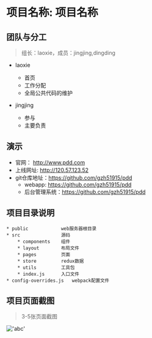 # 项目名称: 项目名称

## 团队与分工
> 组长：laoxie，成员：jingjing,dingding

* laoxie
    * 首页
    * 工作分配
    * 全局公共代码的维护

* jingjing
    * 参与
    * 主要负责

## 演示
* 官网： http://www.pdd.com
* 上线网址: http://120.57.123.52
* git仓库地址：https://github.com/gzh51915/pdd
    * webapp: https://github.com/gzh51915/pdd
    * 后台管理系统：https://github.com/gzh51915/pdd

## 项目目录说明
    * public            web服务器根目录
    * src               源码
        * components    组件
        * layout        布局文件
        * pages         页面
        * store         redux数据
        * utils         工具包
        * index.js      入口文件
    * config-overrides.js   webpack配置文件   

## 项目页面截图
> 3-5张页面截图

!['abc'](./img/p1.jpg "title")
